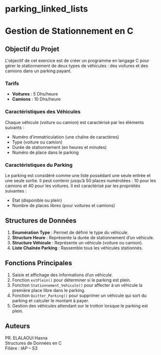 # parking_linked_lists
# Gestion de Stationnement en C

## Objectif du Projet

L'objectif de cet exercice est de créer un programme en langage C pour gérer le stationnement de deux types de véhicules : des voitures et des camions dans un parking payant.

### Tarifs

- **Voitures** : 5 Dhs/heure
- **Camions** : 10 Dhs/heure

### Caractéristiques des Véhicules

Chaque véhicule (voiture ou camion) est caractérisé par les éléments suivants :
- Numéro d’immatriculation (une chaîne de caractères)
- Type (voiture ou camion)
- Durée de stationnement (en heures et minutes)
- Numéro de place dans le parking

### Caractéristiques du Parking

Le parking est considéré comme une liste possédant une seule entrée et une seule sortie. Il peut contenir jusqu’à 50 places numérotées : 10 pour les camions et 40 pour les voitures. Il est caractérisé par les propriétés suivantes :
- État (disponible ou plein)
- Nombre de places libres (pour voitures et camions)

## Structures de Données

1. **Enumération Type** : Permet de définir le type du véhicule.
2. **Structure Heure** : Représente la durée de stationnement d’un véhicule.
3. **Structure Véhicule** : Représente un véhicule (voiture ou camion).
4. **Liste Chaînée Parking** : Rassemble tous les véhicules stationnés.

## Fonctions Principales

1. Saisie et affichage des informations d’un véhicule.
2. Fonction `estPlein()` pour déterminer si le parking est plein.
3. Fonction `Stationnement_Vehicule()` pour affecter à un véhicule la première place libre dans le parking.
4. Fonction `Quitter_Parking()` pour supprimer un véhicule qui sort du parking et calculer le montant à payer.
5. Gestion des véhicules attendant sur le trottoir lorsque le parking est plein.

## Auteurs

PR. ELALAOUI Hasna  
Structures de Données en C  
Filière : IAP – S3
